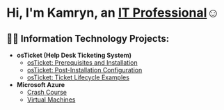 <h1>Hi, I'm Kamryn, an <a href="https://www.linkedin.com/in/kamryn-mckinley-0a9044142?lipi=urn%3Ali%3Apage%3Ad_flagship3_profile_view_base_contact_details%3Bcf8kjflQRcSBOmscN32wFg%3D%3D">IT Professional</a>☺</h1>

<h2>👨‍💻 Information Technology Projects:</h2>

- <b>osTicket (Help Desk Ticketing System)</b>
  - [osTicket: Prerequisites and Installation](https://github.com/joshmadakorcc/osticket-prereqs)
  - [osTicket: Post-Installation Configuration](https://github.com/joshmadakorcc/post-install-config)
  - [osTicket: Ticket Lifecycle Examples](https://github.com/joshmadakorcc/ticket-lifecycle)
- <b>Microsoft Azure</b>
  - [Crash Course](https://github.com/kamjamaya/azurecrashcourse)
  - [Virtual Machines](https://github.com/joshmadakorcc/azure-network-protocols)
